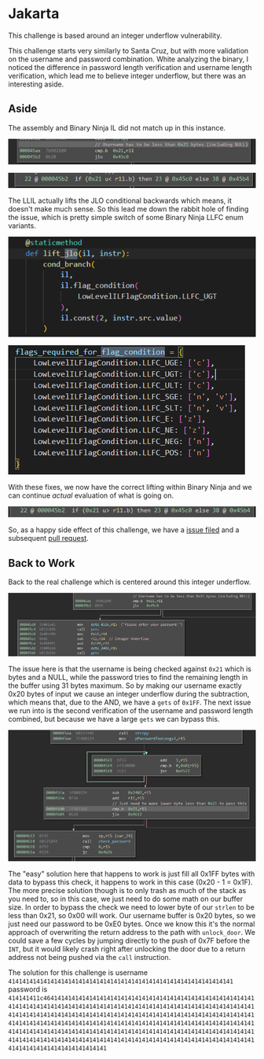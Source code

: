 # Jakarta

This challenge is based around an integer underflow vulnerability.

This challenge starts very similarly to Santa Cruz, but with more validation on the username and password combination. White analyzing the binary, I noticed the difference in password length verification and username length verification, which lead me to believe integer underflow, but there was an interesting aside. 

## Aside
The assembly and Binary Ninja IL did not match up in this instance.

![](images/disassembly.PNG)

![](images/llil_bug.PNG)

The LLIL actually lifts the JLO conditional backwards which means, it doesn't make much sense. So this lead me down the rabbit hole of finding the issue, which is pretty simple switch of some Binary Ninja LLFC enum variants.

![](images/lifterpy-fix.PNG)

![](images/msp430py-fix.PNG)

With these fixes, we now have the correct lifting within Binary Ninja and we can continue *actual* evaluation of what is going on.

![](images/llil_fixed.PNG)

So, as a happy side effect of this challenge, we have a [issue filed](https://github.com/joshwatson/binaryninja-msp430/issues/12) and a subsequent [pull request](https://github.com/joshwatson/binaryninja-msp430/pull/13).

## Back to Work

Back to the real challenge which is centered around this integer underflow.

![](images/underflow.PNG)

The issue here is that the username is being checked against `0x21` which is bytes and a NULL, while the password tries to find the remaining length in the buffer using 31 bytes maximum. So by making our username exactly 0x20 bytes of input we cause an integer underflow during the subtraction, which means that, due to the AND, we have a `gets` of `0x1FF`. The next issue we run into is the second verification of the username and password length combined, but because we have a large `gets` we can bypass this.

![](images/password_check.PNG)

The "easy" solution here that happens to work is just fill all 0x1FF bytes with data to bypass this check, it happens to work in this case (0x20 - 1 = 0x1F). The more precise solution though is to only trash as much of the stack as you need to, so in this case, we just need to do some math on our buffer size. In order to bypass the check we need to lower byte of our `strlen` to be less than 0x21, so 0x00 will work. Our username buffer is 0x20 bytes, so we just need our password to be 0xE0 bytes. Once we know this it's the normal approach of overwriting the return address to the path with `unlock_door`. We could save a few cycles by jumping directly to the push of 0x7F before the `INT`, but it would likely crash right after unlocking the door due to a return address not being pushed via the `call` instruction.

The solution for this challenge is username `4141414141414141414141414141414141414141414141414141414141414141` password is `414141411c464141414141414141414141414141414141414141414141414141414141414141414141414141414141414141414141414141414141414141414141414141414141414141414141414141414141414141414141414141414141414141414141414141414141414141414141414141414141414141414141414141414141414141414141414141414141414141414141414141414141414141414141414141414141414141414141414141414141414141414141414141414141414141414141414141414141414141414141414141414141414141414141414141`